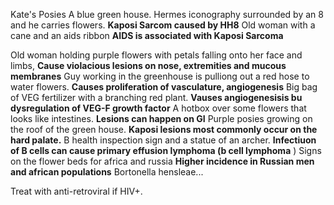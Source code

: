 Kate's Posies
A blue green house. 
Hermes iconography surrounded by an 8 and he carries flowers. **Kaposi Sarcom caused by HH8**
Old woman with a cane and an aids ribbon **AIDS is associated with Kaposi Sarcoma**
 
Old woman holding purple flowers with petals falling onto her face and limbs, **Cause violacious lesions on nose, extremities and mucous membranes**
Guy working in the greenhouse is pulliong out a red hose to water flowers. **Causes proliferation of vasculature, angiogenesis**
Big bag of VEG fertilizer with a branching red plant. **Vauses angiogenesisis bu dysregulation of VEG-F growth factor**
A hotbox over some flowers that looks like intestines. **Lesions can happen on GI**
Purple posies growing on the roof of the green house. **Kaposi lesions most commonly occur on the hard palate.**
B health inspection sign and a statue of an archer. **Infectiuon of B cells can cause primary effusion lymphoma (b cell lymphoma**
)
Signs on the flower beds for africa and russia **Higher incidence in Russian men and african populations**
Bortonella hensleae...

Treat with anti-retroviral if HIV+.